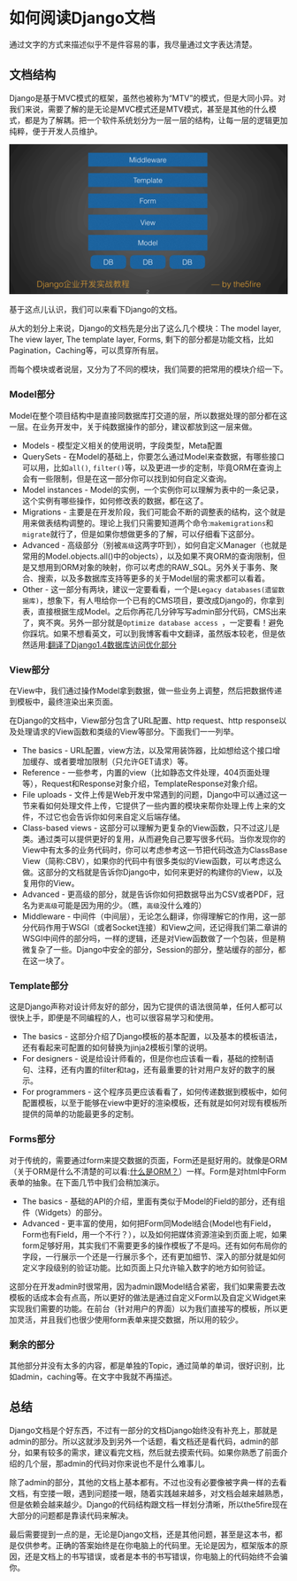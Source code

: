 # 如何阅读Django文档

通过文字的方式来描述似乎不是件容易的事，我尽量通过文字表达清楚。

## 文档结构

Django是基于MVC模式的框架，虽然也被称为“MTV”的模式，但是大同小异。对我们来说，需要了解的是无论是MVC模式还是MTV模式，甚至是其他的什么模式，都是为了解耦。把一个软件系统划分为一层一层的结构，让每一层的逻辑更加纯粹，便于开发人员维护。

![Django Layers](../images/django-layers.png)

基于这点儿认识，我们可以来看下Django的文档。

从大的划分上来说，Django的文档先是分出了这么几个模块：The model layer, The view layer, The template layer, Forms, 剩下的部分都是功能文档，比如Pagination，Caching等，可以贯穿所有层。

而每个模块或者说层，又分为了不同的模块，我们简要的把常用的模块介绍一下。

### Model部分

Model在整个项目结构中是直接同数据库打交道的层，所以数据处理的部分都在这一层。在业务开发中，关于纯数据操作的部分，建议都放到这一层来做。

* Models - 模型定义相关的使用说明，字段类型，Meta配置
* QuerySets - 在Model的基础上，你要怎么通过Model来查数据，有哪些接口可以用，比如`all()`, `filter()`等，以及更进一步的定制，毕竟ORM在查询上会有一些限制，但是在这一部分你可以找到如何自定义查询。
* Model instances - Model的实例，一个实例你可以理解为表中的一条记录，这个实例有哪些操作，如何修改表的数据，都在这了。
* Migrations - 主要是在开发阶段，我们可能会不断的调整表的结构，这个就是用来做表结构调整的。理论上我们只需要知道两个命令:`makemigrations`和`migrate`就行了，但是如果你想做更多的了解，可以仔细看下这部分。
* Advanced - 高级部分（别被`高级`这两字吓到），如何自定义Manager（也就是常用的Model.objects.all()中的objects），以及如果不爽ORM的查询限制，但是又想用到ORM对象的映射，你可以考虑的RAW_SQL。另外关于事务、聚合、搜索，以及多数据库支持等更多的关于Model层的需求都可以看着。 
* Other - 这一部分有两块，建议一定要看看，一个是`Legacy databases(遗留数据库)`，想象下，有人甩给你一个已有的CMS项目，要改成Django的，你拿到表，直接根据生成Model。之后你再花几分钟写写admin部分代码，CMS出来了，爽不爽。另外一部分就是`Optimize database access `，一定要看！避免你踩坑。如果不想看英文，可以到我博客看中文翻译，虽然版本较老，但是依然适用:[翻译了Django1.4数据库访问优化部分](https://www.the5fire.com/django-database-access-optimization.html)


### View部分

在View中，我们通过操作Model拿到数据，做一些业务上调整，然后把数据传递到模板中，最终渲染出来页面。

在Django的文档中，View部分包含了URL配置、http request、http response以及处理请求的View函数和类级的View等部分。下面我们一一列举。

* The basics - URL配置，view方法，以及常用装饰器，比如想给这个接口增加缓存、或者要增加限制（只允许GET请求）等。
* Reference - 一些参考，内置的view（比如静态文件处理，404页面处理等），Request和Response对象介绍，TemplateResponse对象介绍。
* File uploads - 文件上传是Web开发中常遇到的问题，Django中可以通过这一节来看如何处理文件上传，它提供了一些内置的模块来帮你处理上传上来的文件，不过它也会告诉你如何来自定义后端存储。
* Class-based views - 这部分可以理解为更复杂的View函数，只不过这儿是类。通过类可以提供更好的复用，从而避免自己要写很多代码。当你发现你的View中有太多的业务代码时，你可以考虑参考这一节把代码改造为ClassBase View（简称:CBV），如果你的代码中有很多类似的View函数，可以考虑这么做。这部分的文档就是告诉你Django中，如何来更好的构建你的View，以及复用你的View。
* Advanced - 更高级的部分，就是告诉你如何把数据导出为CSV或者PDF，冠名为`更高级`可能是因为用的少。（瞧，`高级`没什么难的）
* Middleware - 中间件（中间层），无论怎么翻译，你得理解它的作用，这一部分代码作用于WSGI（或者Socket连接）和View之间，还记得我们第二章讲的WSGI中间件的部分吗，一样的逻辑，还是对View函数做了一个包装，但是稍微复杂了一些。Django中安全的部分，Session的部分，整站缓存的部分，都在这一块了。


### Template部分

这是Django声称对设计师友好的部分，因为它提供的语法很简单，任何人都可以很快上手，即便是不同编程的人，也可以很容易学习和使用。

* The basics - 这部分介绍了Django模板的基本配置，以及基本的模板语法，还有看起来可配置的如何替换为jinja2模板引擎的说明。
* For designers - 说是给设计师看的，但是你也应该看一看，基础的控制语句、注释，还有内置的filter和tag，还有最重要的针对用户友好的数字的展示。
* For programmers - 这个程序员更应该看看了，如何传递数据到模板中，如何配置模板，以至于能够在view中更好的渲染模板，还有就是如何对现有模板所提供的简单的功能最更多的定制。


### Forms部分

对于传统的，需要通过form来提交数据的页面，Form还是挺好用的。就像是ORM（关于ORM是什么不清楚的可以看:[什么是ORM？](https://www.the5fire.com/what-is-orm.html)）一样。Form是对html中Form表单的抽象。在下面几节中我们会稍加演示。

* The basics - 基础的API的介绍，里面有类似于Model的Field的部分，还有组件（Widgets）的部分。
* Advanced - 更丰富的使用，如何把Form同Model结合(Model也有Field，Form也有Field，用一个不行？），以及如何把媒体资源渲染到页面上呢，如果form足够好用，其实我们不需要更多的操作模板了不是吗。还有如何布局你的字段，一行展示一个还是一行展示多个，还有更加细节、深入的部分就是如何定义字段级别的验证功能。比如页面上只允许输入数字的地方如何验证。

这部分在开发admin时很常用，因为admin跟Model结合紧密，我们如果需要去改模板的话成本会有点高，所以更好的做法是通过自定义Form以及自定义Widget来实现我们需要的功能。在前台（针对用户的界面）以为我们直接写的模板，所以更加灵活，并且我们也很少使用form表单来提交数据，所以用的较少。


### 剩余的部分

其他部分并没有太多的内容，都是单独的Topic，通过简单的单词，很好识别，比如admin，caching等。在文字中我就不再描述。


## 总结

Django文档是个好东西，不过有一部分的文档Django始终没有补充上，那就是admin的部分。所以这就涉及到另外一个话题，看文档还是看代码，admin的部分，如果有较多的需求，建议看完文档，然后就去摸索代码。如果你熟悉了前面介绍的几个层，那admin的代码对你来说也不是什么难事儿。

除了admin的部分，其他的文档上基本都有。不过也没有必要像被字典一样的去看文档，有空搂一眼，遇到问题搂一眼，随着实践越来越多，对文档会越来越熟悉，但是依赖会越来越少。Django的代码结构跟文档一样划分清晰，所以the5fire现在大部分的问题都是靠读代码来解决。

最后需要提到一点的是，无论是Django文档，还是其他问题，甚至是这本书，都是仅供参考。正确的答案始终是在你电脑上的代码里。无论是因为，框架版本的原因，还是文档上的书写错误，或者是本书的书写错误，你电脑上的代码始终不会骗你。
